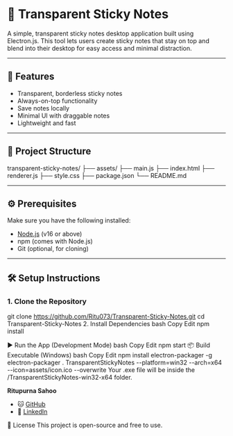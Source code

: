 # 📝 Transparent Sticky Notes

A simple, transparent sticky notes desktop application built using Electron.js. This tool lets users create sticky notes that stay on top and blend into their desktop for easy access and minimal distraction.

---

## 🚀 Features

- Transparent, borderless sticky notes  
- Always-on-top functionality  
- Save notes locally  
- Minimal UI with draggable notes  
- Lightweight and fast  

---

## 📁 Project Structure

transparent-sticky-notes/
├── assets/
├── main.js
├── index.html
├── renderer.js
├── style.css
├── package.json
└── README.md

---

## ⚙️ Prerequisites

Make sure you have the following installed:

- [Node.js](https://nodejs.org/) (v16 or above)  
- npm (comes with Node.js)  
- Git (optional, for cloning)

---

## 🛠️ Setup Instructions

### 1. Clone the Repository

git clone https://github.com/Ritu073/Transparent-Sticky-Notes.git
cd Transparent-Sticky-Notes
2. Install Dependencies
bash
Copy
Edit
npm install

▶️ Run the App (Development Mode)
bash
Copy
Edit
npm start
📦 Build Executable (Windows)
bash
Copy
Edit
npm install electron-packager -g
electron-packager . TransparentStickyNotes --platform=win32 --arch=x64 --icon=assets/icon.ico --overwrite
Your .exe file will be inside the /TransparentStickyNotes-win32-x64 folder.

**Ritupurna Sahoo**  
- 🐱 [GitHub](https://github.com/Ritu073)  
- 💼 [LinkedIn](https://www.linkedin.com/in/ritupurna-sahoo-5276a82a6/)




📄 License
This project is open-source and free to use.


